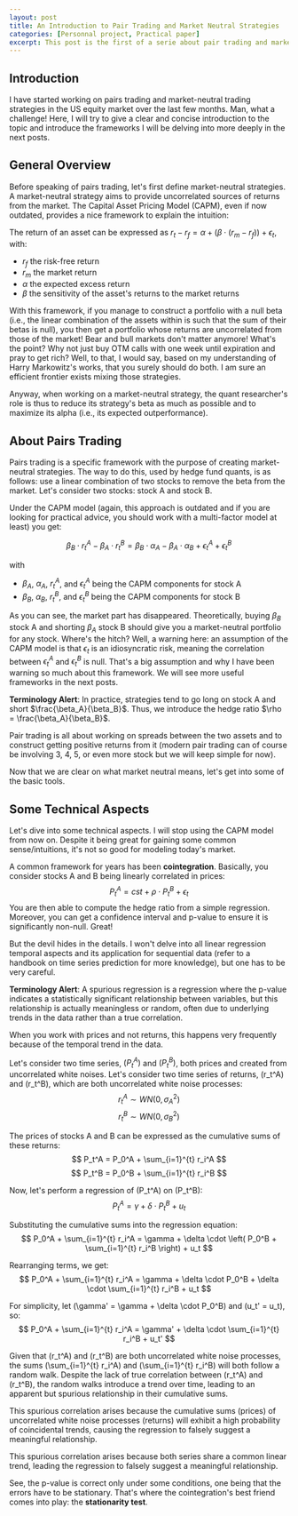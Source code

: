 ```yaml
---
layout: post
title: An Introduction to Pair Trading and Market Neutral Strategies
categories: [Personnal project, Practical paper]
excerpt: This post is the first of a serie about pair trading and market neutral strategies ...
---
```


## Introduction

I have started working on pairs trading and market-neutral trading strategies in the US equity market over the last few months. Man, what a challenge! Here, I will try to give a clear and concise introduction to the topic and introduce the frameworks I will be delving into more deeply in the next posts.

## General Overview

Before speaking of pairs trading, let's first define market-neutral strategies. A market-neutral strategy aims to provide uncorrelated sources of returns from the market. The Capital Asset Pricing Model (CAPM), even if now outdated, provides a nice framework to explain the intuition:

The return of an asset can be expressed as $r_t - r_f = \alpha + (\beta \cdot (r_m - r_f)) + \epsilon_t$, with:
- $r_f$ the risk-free return
- $r_m$ the market return
- $\alpha$ the expected excess return
- $\beta$ the sensitivity of the asset's returns to the market returns

With this framework, if you manage to construct a portfolio with a null beta (i.e., the linear combination of the assets within is such that the sum of their betas is null), you then get a portfolio whose returns are uncorrelated from those of the market! Bear and bull markets don't matter anymore! What's the point? Why not just buy OTM calls with one week until expiration and pray to get rich? Well, to that, I would say, based on my understanding of Harry Markowitz's works, that you surely should do both. I am sure an efficient frontier exists mixing those strategies. 

Anyway, when working on a market-neutral strategy, the quant researcher's role is thus to reduce its strategy's beta as much as possible and to maximize its alpha (i.e., its expected outperformance).

## About Pairs Trading

Pairs trading is a specific framework with the purpose of creating market-neutral strategies. The way to do this, used by hedge fund quants, is as follows: use a linear combination of two stocks to remove the beta from the market. Let's consider two stocks: stock A and stock B.

Under the CAPM model (again, this approach is outdated and if you are looking for practical advice, you should work with a multi-factor model at least) you get:

$$ 
\beta_B \cdot r_t^A - \beta_A \cdot r_t^B = \beta_B \cdot \alpha_A - \beta_A \cdot \alpha_B + \epsilon_t^A + \epsilon_t^B 
$$

with

- $\beta_A$, $\alpha_A$, $r_t^A$, and $\epsilon_t^A$ being the CAPM components for stock A
- $\beta_B$, $\alpha_B$, $r_t^B$, and $\epsilon_t^B$ being the CAPM components for stock B

As you can see, the market part has disappeared. Theoretically, buying $\beta_B$ stock A and shorting $\beta_A$ stock B should give you a market-neutral portfolio for any stock. Where's the hitch? Well, a warning here: an assumption of the CAPM model is that $\epsilon_t$ is an idiosyncratic risk, meaning the correlation between $\epsilon_t^A$ and $\epsilon_t^B$ is null. That's a big assumption and why I have been warning so much about this framework. We will see more useful frameworks in the next posts.

**Terminology Alert**: In practice, strategies tend to go long on stock A and short $\frac{\beta_A}{\beta_B}$. Thus, we introduce the hedge ratio $\rho = \frac{\beta_A}{\beta_B}$.

Pair trading is all about working on spreads between the two assets and to construct getting positive returns from it (modern pair trading can of course be involving 3, 4, 5, or even more stock but we will keep simple for now).

Now that we are clear on what market neutral means, let's get into some of the basic tools.

## Some Technical Aspects

Let's dive into some technical aspects. I will stop using the CAPM model from now on. Despite it being great for gaining some common sense/intuitions, it's not so good for modeling today's market.

A common framework for years has been **cointegration**. Basically, you consider stocks A and B being linearly correlated in prices:
$$
P_t^A = cst + \rho \cdot P_t^B + \epsilon_t
$$
You are then able to compute the hedge ratio from a simple regression. Moreover, you can get a confidence interval and p-value to ensure it is significantly non-null. Great!

But the devil hides in the details. I won't delve into all linear regression temporal aspects and its application for sequential data (refer to a handbook on time series prediction for more knowledge), but one has to be very careful.

**Terminology Alert**: A spurious regression is a regression where the p-value indicates a statistically significant relationship between variables, but this relationship is actually meaningless or random, often due to underlying trends in the data rather than a true correlation.

When you work with prices and not returns, this happens very frequently because of the temporal trend in the data.

Let's consider two time series, $(P_t^A)$ and $(P_t^B)$, both prices and created from uncorrelated white noises. 
Let's consider two time series of returns, \(r_t^A\) and \(r_t^B\), which are both uncorrelated white noise processes:
$$
r_t^A \sim WN(0, \sigma_A^2)
$$
$$
r_t^B \sim WN(0, \sigma_B^2)
$$

The prices of stocks A and B can be expressed as the cumulative sums of these returns:
$$
P_t^A = P_0^A + \sum_{i=1}^{t} r_i^A
$$
$$
P_t^B = P_0^B + \sum_{i=1}^{t} r_i^B
$$

Now, let's perform a regression of \(P_t^A\) on \(P_t^B\):
$$
P_t^A = \gamma + \delta \cdot P_t^B + u_t
$$

Substituting the cumulative sums into the regression equation:
$$
P_0^A + \sum_{i=1}^{t} r_i^A = \gamma + \delta \cdot \left( P_0^B + \sum_{i=1}^{t} r_i^B \right) + u_t
$$

Rearranging terms, we get:
$$
P_0^A + \sum_{i=1}^{t} r_i^A = \gamma + \delta \cdot P_0^B + \delta \cdot \sum_{i=1}^{t} r_i^B + u_t
$$

For simplicity, let \(\gamma' = \gamma + \delta \cdot P_0^B\) and \(u_t' = u_t\), so:
$$
P_0^A + \sum_{i=1}^{t} r_i^A = \gamma' + \delta \cdot \sum_{i=1}^{t} r_i^B + u_t'
$$

Given that \(r_t^A\) and \(r_t^B\) are both uncorrelated white noise processes, the sums \(\sum_{i=1}^{t} r_i^A\) and \(\sum_{i=1}^{t} r_i^B\) will both follow a random walk. Despite the lack of true correlation between \(r_t^A\) and \(r_t^B\), the random walks introduce a trend over time, leading to an apparent but spurious relationship in their cumulative sums.

This spurious correlation arises because the cumulative sums (prices) of uncorrelated white noise processes (returns) will exhibit a high probability of coincidental trends, causing the regression to falsely suggest a meaningful relationship.

This spurious correlation arises because both series share a common linear trend, leading the regression to falsely suggest a meaningful relationship.

See, the p-value is correct only under some conditions, one being that the errors have to be stationary. That's where the cointegration's best friend comes into play: the **stationarity test**.
